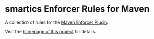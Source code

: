 # smartics Enforcer Rules for Maven
A collection of rules for the [Maven Enforcer Plugin](https://maven.apache.org/enforcer/maven-enforcer-plugin/).

Visit the [homepage of this project](https://www.smartics.eu/confluence/display/SERFM) for details.
